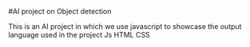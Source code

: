 #AI project on Object detection 

This is an AI project in which we use javascript to showcase the output 
language used in the project
Js HTML CSS 
